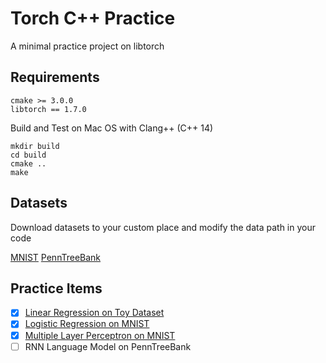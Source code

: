 # Torch C++ Practice
A minimal practice project on libtorch

## Requirements
```
cmake >= 3.0.0
libtorch == 1.7.0
```

Build and Test on Mac OS with Clang++ (C++ 14)
```
mkdir build
cd build
cmake ..
make
```

## Datasets
Download datasets to your custom place and modify the data path in your code

[MNIST](http://yann.lecun.com/exdb/mnist/)
[PennTreeBank](https://github.com/wojzaremba/lstm/tree/master/data)

## Practice Items
- [x] [Linear Regression on Toy Dataset](./linear_regression.cpp)
- [x] [Logistic Regression on MNIST](./logistic_regression.cpp)
- [x] [Multiple Layer Perceptron on MNIST](./mlp/)
- [ ] RNN Language Model on PennTreeBank 
